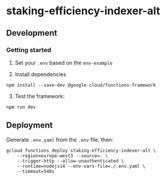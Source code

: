 # staking-efficiency-indexer-alt

## Development

### Getting started

1. Set your `.env` based on the `env-example`

2. Install dependencies

```
npm install --save-dev @google-cloud/functions-framework
```

3. Test the framework:

```
npm run dev
```

## Deployment

Generate `.env.yaml` from the `.env` file, then:

```
gcloud functions deploy staking-efficiency-indexer-alt \
    --region=europe-west3 --source=. \
    --trigger-http --allow-unauthenticated \
    --runtime=nodejs14 --env-vars-file=./.env.yaml \
    --timeout=540s
```
